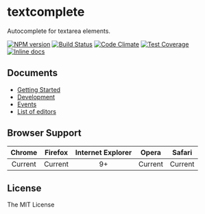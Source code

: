 # textcomplete

Autocomplete for textarea elements.

[![NPM version](http://img.shields.io/npm/v/textcomplete.svg)](https://www.npmjs.com/package/textcomplete)
[![Build Status](https://travis-ci.org/yuku-t/textcomplete.svg?branch=master)](https://travis-ci.org/yuku-t/textcomplete)
[![Code Climate](https://codeclimate.com/github/yuku-t/textcomplete/badges/gpa.svg)](https://codeclimate.com/github/yuku-t/textcomplete)
[![Test Coverage](https://codeclimate.com/github/yuku-t/textcomplete/badges/coverage.svg)](https://codeclimate.com/github/yuku-t/textcomplete/coverage)
[![Inline docs](http://inch-ci.org/github/yuku-t/textcomplete.svg?branch=master)](http://inch-ci.org/github/yuku-t/textcomplete)

## Documents

- [Getting Started](http://yuku-t.com/textcomplete/docs/tutorial-getting-started.html)
- [Development](http://yuku-t.com/textcomplete/docs/tutorial-development.html)
- [Events](http://yuku-t.com/textcomplete/docs/tutorial-events.html)
- [List of editors](https://github.com/yuku-t/textcomplete/wiki/Editors)

## Browser Support

 Chrome  | Firefox  | Internet Explorer |  Opera  | Safari
:-------:|:--------:|:-----------------:|:-------:|:-------:
 Current | Current  |        9+         | Current | Current

## License

The MIT License
